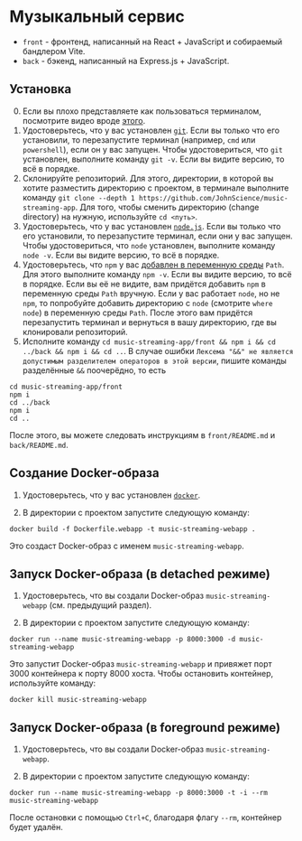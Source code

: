 # Музыкальный сервис

* `front` - фронтенд, написанный на React + JavaScript и собираемый бандлером Vite.
* `back` - бэкенд, написанный на Express.js + JavaScript.

## Установка

0. Если вы плохо представляете как пользоваться терминалом, посмотрите видео вроде [этого](https://www.youtube.com/watch?v=LtZpdRJvU1A).
1. Удостоверьтесь, что у вас установлен [`git`](https://git-scm.com/). Если вы только что его установили, то перезапустите терминал (например, `cmd` или `powershell`), если он у вас запущен. Чтобы удостовериться, что `git` установлен, выполните команду `git -v`. Если вы видите версию, то всё в порядке.
2. Склонируйте репозиторий. Для этого, директории, в которой вы хотите разместить директорию с проектом, в терминале выполните команду `git clone --depth 1 https://github.com/JohnScience/music-streaming-app`. Для того, чтобы сменить директорию (change directory) на нужную, используйте `cd <путь>`.
3. Удостоверьтесь, что у вас установлен [`node.js`](https://nodejs.org/en/download/). Если вы только что его установили, то перезапустите терминал, если они у вас запущен. Чтобы удостовериться, что `node` установлен, выполните команду `node -v`. Если вы видите версию, то всё в порядке.
4. Удостоверьтесь, что `npm` у вас [добавлен в переменную среды](https://remontka.pro/add-to-path-variable-windows/) `Path`. Для этого выполните команду `npm -v`. Если вы видите версию, то всё в порядке. Если вы её не видите, вам придётся добавить `npm` в переменную среды `Path` вручную. Если у вас работает `node`, но не `npm`, то попробуйте добавить директорию с `node` (смотрите `where node`) в переменную среды `Path`. После этого вам придётся перезапустить терминал и вернуться в вашу директорию, где вы клонировали репозиторий.
5. Исполните команду `cd music-streaming-app/front && npm i && cd ../back && npm i && cd ..`. В случае ошибки `Лексема "&&" не является допустимым разделителем операторов в этой версии`, пишите команды разделённые `&&` поочерёдно, то есть

```console
cd music-streaming-app/front
npm i
cd ../back
npm i
cd ..
```

После этого, вы можете следовать инструкциям в `front/README.md` и `back/README.md`.

## Создание Docker-образа

1. Удостоверьтесь, что у вас установлен [`docker`](https://docs.docker.com/get-docker/).

2. В директории с проектом запустите следующую команду:

```console
docker build -f Dockerfile.webapp -t music-streaming-webapp .
```

Это создаст Docker-образ с именем `music-streaming-webapp`.

## Запуск Docker-образа (в detached режиме)

1. Удостоверьтесь, что вы создали Docker-образ `music-streaming-webapp` (см. предыдущий раздел).

2. В директории с проектом запустите следующую команду:

```console
docker run --name music-streaming-webapp -p 8000:3000 -d music-streaming-webapp
```

Это запустит Docker-образ `music-streaming-webapp` и привяжет порт 3000 контейнера к порту 8000 хоста. Чтобы остановить контейнер, используйте команду:

```console
docker kill music-streaming-webapp
```

## Запуск Docker-образа (в foreground режиме)

1. Удостоверьтесь, что вы создали Docker-образ `music-streaming-webapp`.

2. В директории с проектом запустите следующую команду:

```console
docker run --name music-streaming-webapp -p 8000:3000 -t -i --rm music-streaming-webapp
```

После остановки с помощью `Ctrl+C`, благодаря флагу `--rm`, контейнер будет удалён.
